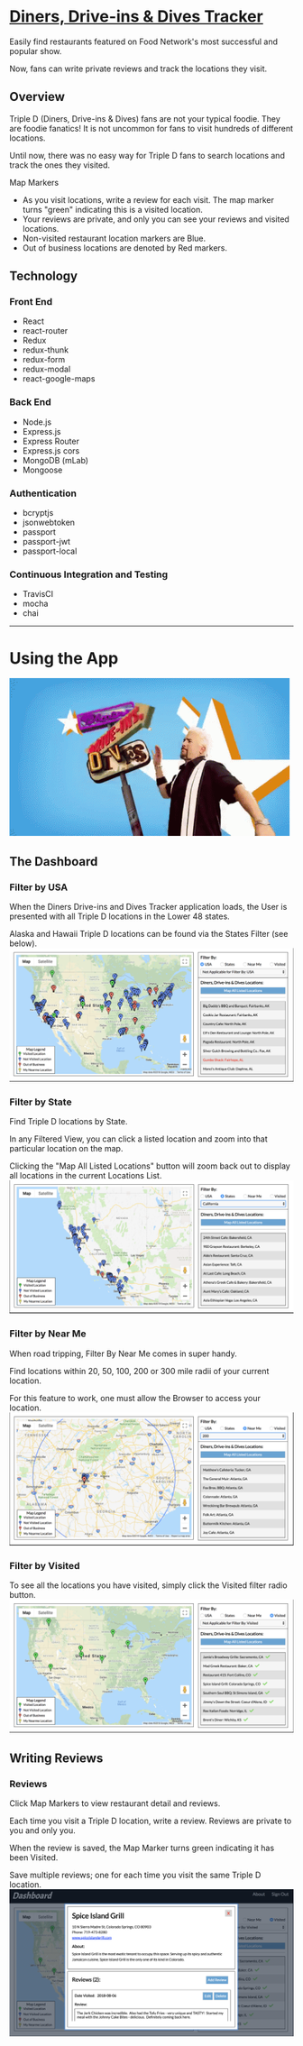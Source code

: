 # [Diners, Drive-ins & Dives Tracker](https://rocky-bayou-25901.herokuapp.com/)

Easily find restaurants featured on Food Network's most successful and popular show.

Now, fans can write private reviews and track the locations they visit.


## Overview

Triple D (Diners, Drive-ins & Dives) fans are not your typical foodie.  They are foodie fanatics!  It is not uncommon for fans to visit hundreds of different locations.

Until now, there was no easy way for Triple D fans to search locations and track the ones they visited.

Map Markers
* As you visit locations, write a review for each visit.  The map marker turns "green" indicating this is a visited location.
* Your reviews are private, and only you can see your reviews and visited locations.
* Non-visited restaurant location markers are Blue.
* Out of business locations are denoted by Red markers.

## Technology

### Front End
* React
* react-router
* Redux
* redux-thunk
* redux-form
* redux-modal
* react-google-maps

### Back End
* Node.js
* Express.js
* Express Router
* Express.js cors
* MongoDB (mLab)
* Mongoose

### Authentication
* bcryptjs
* jsonwebtoken
* passport
* passport-jwt
* passport-local

### Continuous Integration and Testing
* TravisCI
* mocha
* chai
***
# Using the App
![triple d guy fieri animation](https://github.com/pmkgithub/triple_d_tracker_client/blob/master/src/images/ddd.gif)

## The Dashboard

### Filter by USA
When the Diners Drive-ins and Dives Tracker application loads, the User is presented with all Triple D locations in the Lower 48 states.

Alaska and Hawaii Triple D locations can be found via the States Filter (see below).
![on app load restaurants venues display](https://github.com/pmkgithub/triple_d_tracker_client/blob/master/src/images/about_page/map_usa.png)

### Filter by State
Find Triple D locations by State.

In any Filtered View, you can click a listed location and zoom into that particular location on the map.

Clicking the "Map All Listed Locations" button will zoom back out to display all locations in the current Locations List.
![on app load restaurants venues display](https://github.com/pmkgithub/triple_d_tracker_client/blob/master/src/images/about_page/map_state.png)

### Filter by Near Me
When road tripping, Filter By Near Me comes in super handy.

Find locations within 20, 50, 100, 200 or 300 mile radii of your current location.

For this feature to work, one must allow the Browser to access your location.
![on app load restaurants venues display](https://github.com/pmkgithub/triple_d_tracker_client/blob/master/src/images/about_page/map_nearme.png)

### Filter by Visited
To see all the locations you have visited, simply click the Visited filter radio button.
![on app load restaurants venues display](https://github.com/pmkgithub/triple_d_tracker_client/blob/master/src/images/about_page/map_visited.png)

## Writing Reviews

### Reviews
Click Map Markers to view restaurant detail and reviews.

Each time you visit a Triple D location, write a review. Reviews are private to you and only you.

When the review is saved, the Map Marker turns green indicating it has been Visited.

Save multiple reviews; one for each time you visit the same Triple D location.
![on app load restaurants venues display](https://github.com/pmkgithub/triple_d_tracker_client/blob/master/src/images/about_page/review.png)
